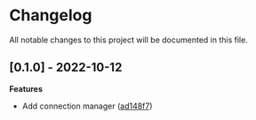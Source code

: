 # Changelog

All notable changes to this project will be documented in this file.

## [0.1.0] - 2022-10-12

**Features**

- Add connection manager ([ad148f7](https://github.com/gabor-boros/bb8-arangodb/commit/ad148f7afc645a080960043e1042e50ddc090a38))

